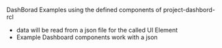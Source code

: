 DashBorad Examples using the defined components of project-dashbord-rcl

- data will be read from a json file for the called UI Element
- Example Dashboard components work with a json
